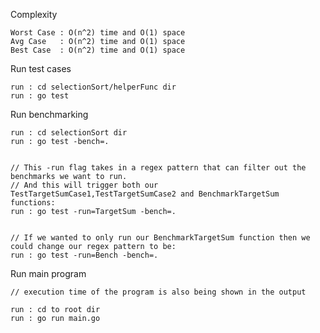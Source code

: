 Complexity

    Worst Case : O(n^2) time and O(1) space
    Avg Case   : O(n^2) time and O(1) space
    Best Case  : O(n^2) time and O(1) space


Run test cases

    run : cd selectionSort/helperFunc dir
    run : go test


Run benchmarking

    run : cd selectionSort dir
    run : go test -bench=.
    
    
    // This -run flag takes in a regex pattern that can filter out the benchmarks we want to run.
    // And this will trigger both our TestTargetSumCase1,TestTargetSumCase2 and BenchmarkTargetSum functions:
    run : go test -run=TargetSum -bench=.
    
    
    // If we wanted to only run our BenchmarkTargetSum function then we could change our regex pattern to be:
    run : go test -run=Bench -bench=.


Run main program

    // execution time of the program is also being shown in the output
    
    run : cd to root dir
    run : go run main.go

    
    
    